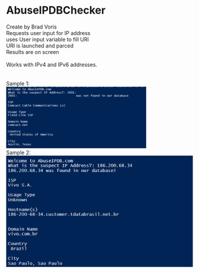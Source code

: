 # AbuseIPDBChecker
 Create by Brad Voris <BR>
 Requests user input for IP address <BR>
 uses User input variable to fill URI <BR>
 URI is launched and parced <BR>
 Results are on screen <BR>
 <BR>
Works with IPv4 and IPv6 addresses. <BR>
<BR><BR>
Sample 1:
<BR>
<IMG SRC="https://github.com/bvoris/AbuseIPDBChecker/blob/master/screenshot1.PNG" width=75% height=75%> <BR>
Sample 2:
<BR>
<IMG SRC="https://github.com/bvoris/AbuseIPDBChecker/blob/master/screenshot2.PNG"> <BR>
